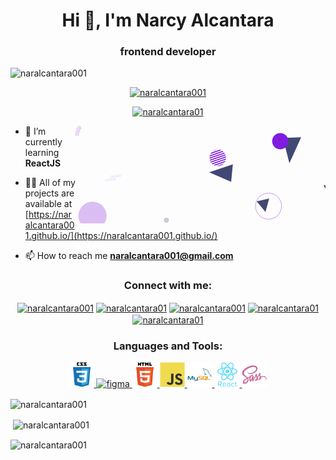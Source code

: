 <h1 align="center">Hi 👋, I'm Narcy Alcantara</h1>
<h3 align="center">frontend developer</h3>

<p align="left"> <img src="https://komarev.com/ghpvc/?username=naralcantara001&label=Profile%20views&color=0e75b6&style=flat" alt="naralcantara001" /> </p>

<p align="center"> <a href="https://github.com/ryo-ma/github-profile-trophy"><img src="https://github-profile-trophy.vercel.app/?username=naralcantara001" alt="naralcantara001" /></a> </p>

<p align="center"> <a href="https://twitter.com/naralcantara01" target="blank"><img src="https://img.shields.io/twitter/follow/naralcantara01?logo=twitter&style=for-the-badge" alt="naralcantara01" /></a> </p>

<img align="right" alt="Coding" width="400" src="data:image/svg+xml,%3csvg xmlns='http://www.w3.org/2000/svg' version='1.1' xmlns:xlink='http://www.w3.org/1999/xlink' xmlns:svgjs='http://svgjs.com/svgjs' width='1440' height='560' preserveAspectRatio='none' viewBox='0 0 1440 560'%3e%3cg mask='url(%26quot%3b%23SvgjsMask2409%26quot%3b)' fill='none'%3e%3cpath d='M1243.03 184.52L1238.09 172.71 1248.52 165.29 1243.57 153.48 1254.01 146.06 1249.06 134.25 1259.5 126.83M1250.73 186.72L1245.78 174.91 1256.22 167.49 1251.27 155.68 1261.7 148.26 1256.76 136.44 1267.19 129.02' stroke='rgba(127%2c 28%2c 223%2c 1)' stroke-width='1' stroke-dasharray='3%2c 2'%3e%3c/path%3e%3cpath d='M770.0300000000001 266.46 L896.51 321.27L906.4316191232101 220.70338087678988z' fill='rgba(66%2c 72%2c 116%2c 1)'%3e%3c/path%3e%3cpath d='M28.71 2.97L32.54 15.19 21.46 21.61 25.29 33.83 14.21 40.25 18.04 52.47 6.96 58.89M21.25 0.07L25.08 12.29 14 18.71 17.84 30.93 6.76 37.35 10.59 49.57-0.49 55.99M13.8-2.83L17.63 9.39 6.55 15.81 10.38 28.03-0.7 34.45 3.13 46.67-7.95 53.09' stroke='rgba(127%2c 28%2c 223%2c 1)' stroke-width='2.18' stroke-dasharray='3%2c 3'%3e%3c/path%3e%3ccircle r='75.01243583508355' cx='1111.8' cy='461.19' stroke='rgba(127%2c 28%2c 223%2c 1)' stroke-width='1.6'%3e%3c/circle%3e%3crect width='190.72' height='190.72' clip-path='url(%26quot%3b%23SvgjsClipPath2410%26quot%3b)' x='723.97' y='87.92' fill='url(%23SvgjsPattern2411)' transform='rotate(341.02%2c 819.33%2c 183.28)'%3e%3c/rect%3e%3crect width='60' height='60' clip-path='url(%26quot%3b%23SvgjsClipPath2412%26quot%3b)' x='493.19' y='511.51' fill='url(%23SvgjsPattern2413)' transform='rotate(84.08%2c 523.19%2c 541.51)'%3e%3c/rect%3e%3cpath d='M1512.53 355.13 L1502.42 482.16L1428.4867131557644 339.65671315576446z' fill='rgba(66%2c 72%2c 116%2c 1)'%3e%3c/path%3e%3cpath d='M1094.17 494.4 L1043.57 433.45L1115.6508638063729 417.14413619362693z' fill='rgba(66%2c 72%2c 116%2c 1)'%3e%3c/path%3e%3cpath d='M231.4 305.83a5.6 5.6 0 1 0-11.11 1.44 5.6 5.6 0 1 0 11.11-1.44zM215.53 307.89a5.6 5.6 0 1 0-11.11 1.44 5.6 5.6 0 1 0 11.11-1.44zM199.66 309.95a5.6 5.6 0 1 0-11.1 1.44 5.6 5.6 0 1 0 11.1-1.44zM183.8 312.01a5.6 5.6 0 1 0-11.11 1.44 5.6 5.6 0 1 0 11.11-1.44zM261.07 285.85a5.6 5.6 0 1 0-11.1 1.44 5.6 5.6 0 1 0 11.1-1.44zM245.21 287.91a5.6 5.6 0 1 0-11.11 1.44 5.6 5.6 0 1 0 11.11-1.44zM229.34 289.97a5.6 5.6 0 1 0-11.11 1.44 5.6 5.6 0 1 0 11.11-1.44zM213.47 292.02a5.6 5.6 0 1 0-11.1 1.44 5.6 5.6 0 1 0 11.1-1.44z' stroke='rgba(127%2c 28%2c 223%2c 1)' stroke-width='1' stroke-dasharray='4%2c 4'%3e%3c/path%3e%3cpath d='M1231.98 214.31 L1299.79 65.45L1194.8375688043436 68.83256880434354z' fill='rgba(66%2c 72%2c 116%2c 1)'%3e%3c/path%3e%3ccircle r='46.666666666666664' cx='1179.36' cy='87.92' fill='rgba(127%2c 28%2c 223%2c 1)'%3e%3c/circle%3e%3crect width='324' height='324' clip-path='url(%26quot%3b%23SvgjsClipPath2414%26quot%3b)' x='-64.17' y='354.21' fill='url(%23SvgjsPattern2415)' transform='rotate(306.25%2c 97.83%2c 516.21)'%3e%3c/rect%3e%3c/g%3e%3cdefs%3e%3cmask id='SvgjsMask2409'%3e%3crect width='1440' height='560' fill='white'%3e%3c/rect%3e%3c/mask%3e%3cpattern x='0' y='0' width='190.72' height='11.92' patternUnits='userSpaceOnUse' id='SvgjsPattern2411'%3e%3crect width='190.72' height='5.96' x='0' y='0' fill='rgba(127%2c 28%2c 223%2c 1)'%3e%3c/rect%3e%3crect width='190.72' height='5.96' x='0' y='5.96' fill='rgba(0%2c 0%2c 0%2c 0)'%3e%3c/rect%3e%3c/pattern%3e%3cclipPath id='SvgjsClipPath2410'%3e%3ccircle r='47.68' cx='819.33' cy='183.28'%3e%3c/circle%3e%3c/clipPath%3e%3cpattern x='0' y='0' width='6' height='6' patternUnits='userSpaceOnUse' id='SvgjsPattern2413'%3e%3cpath d='M0 6L3 0L6 6' stroke='rgba(66%2c 72%2c 116%2c 1)' fill='none'%3e%3c/path%3e%3c/pattern%3e%3cclipPath id='SvgjsClipPath2412'%3e%3ccircle r='15' cx='523.19' cy='541.51'%3e%3c/circle%3e%3c/clipPath%3e%3cpattern x='0' y='0' width='6' height='6' patternUnits='userSpaceOnUse' id='SvgjsPattern2415'%3e%3cpath d='M0 6L3 0L6 6' stroke='rgba(127%2c 28%2c 223%2c 1)' fill='none'%3e%3c/path%3e%3c/pattern%3e%3cclipPath id='SvgjsClipPath2414'%3e%3ccircle r='81' cx='97.83' cy='516.21'%3e%3c/circle%3e%3c/clipPath%3e%3c/defs%3e%3c/svg%3e">

- 🌱 I’m currently learning **ReactJS**

- 👨‍💻 All of my projects are available at [https://naralcantara001.github.io/](https://naralcantara001.github.io/)

- 📫 How to reach me **naralcantara001@gmail.com**

<h3 align="center">Connect with me:</h3>
<p align="center">
<a href="https://codepen.io/naralcantara001" target="blank"><img align="center" src="https://raw.githubusercontent.com/rahuldkjain/github-profile-readme-generator/master/src/images/icons/Social/codepen.svg" alt="naralcantara001" height="30" width="40" /></a>
<a href="https://twitter.com/naralcantara01" target="blank"><img align="center" src="https://raw.githubusercontent.com/rahuldkjain/github-profile-readme-generator/master/src/images/icons/Social/twitter.svg" alt="naralcantara01" height="30" width="40" /></a>
<a href="https://linkedin.com/in/naralcantara001" target="blank"><img align="center" src="https://raw.githubusercontent.com/rahuldkjain/github-profile-readme-generator/master/src/images/icons/Social/linked-in-alt.svg" alt="naralcantara001" height="30" width="40" /></a>
<a href="https://fb.com/naralcantara01" target="blank"><img align="center" src="https://raw.githubusercontent.com/rahuldkjain/github-profile-readme-generator/master/src/images/icons/Social/facebook.svg" alt="naralcantara01" height="30" width="40" /></a>
<a href="https://instagram.com/naralcantara01" target="blank"><img align="center" src="https://raw.githubusercontent.com/rahuldkjain/github-profile-readme-generator/master/src/images/icons/Social/instagram.svg" alt="naralcantara01" height="30" width="40" /></a>
</p>

<h3 align="center">Languages and Tools:</h3>
<p align="center"> <a href="https://www.w3schools.com/css/" target="_blank" rel="noreferrer"> <img src="https://raw.githubusercontent.com/devicons/devicon/master/icons/css3/css3-original-wordmark.svg" alt="css3" width="40" height="40"/> </a> <a href="https://www.figma.com/" target="_blank" rel="noreferrer"> <img src="https://www.vectorlogo.zone/logos/figma/figma-icon.svg" alt="figma" width="40" height="40"/> </a> <a href="https://www.w3.org/html/" target="_blank" rel="noreferrer"> <img src="https://raw.githubusercontent.com/devicons/devicon/master/icons/html5/html5-original-wordmark.svg" alt="html5" width="40" height="40"/> </a> <a href="https://developer.mozilla.org/en-US/docs/Web/JavaScript" target="_blank" rel="noreferrer"> <img src="https://raw.githubusercontent.com/devicons/devicon/master/icons/javascript/javascript-original.svg" alt="javascript" width="40" height="40"/> </a> <a href="https://www.mysql.com/" target="_blank" rel="noreferrer"> <img src="https://raw.githubusercontent.com/devicons/devicon/master/icons/mysql/mysql-original-wordmark.svg" alt="mysql" width="40" height="40"/> </a> <a href="https://reactjs.org/" target="_blank" rel="noreferrer"> <img src="https://raw.githubusercontent.com/devicons/devicon/master/icons/react/react-original-wordmark.svg" alt="react" width="40" height="40"/> </a> <a href="https://sass-lang.com" target="_blank" rel="noreferrer"> <img src="https://raw.githubusercontent.com/devicons/devicon/master/icons/sass/sass-original.svg" alt="sass" width="40" height="40"/> </a> </p>

<p><img align="center" src="https://github-readme-stats.vercel.app/api/top-langs?username=naralcantara001&show_icons=true&locale=en&layout=compact" alt="naralcantara001" /></p>

<p>&nbsp;<img align="center" src="https://github-readme-stats.vercel.app/api?username=naralcantara001&show_icons=true&locale=en" alt="naralcantara001" /></p>

<p><img align="center" src="https://github-readme-streak-stats.herokuapp.com/?user=naralcantara001&" alt="naralcantara001" /></p>

